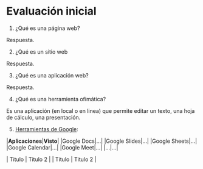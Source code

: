 # Evaluación inicial
1. ¿Qué es una página web?

Respuesta.

2. ¿Qué es un sitio web

Respuesta.

3. ¿Qué es una aplicación web?

Respuesta.

4. ¿Qué es una herramienta ofimática?

Es una aplicación (en local o en linea) que permite editar un texto, una hoja de cálculo, una presentación.

5. [Herramientas de Google](https://www.google.com/intl/es-419/chrome/browser-tools/ "Herramientas de Google"):

|**Aplicaciones**|**Visto**|
|Google Docs|...|
|Google Slides|...|
|Google Sheets|...|
|Google Calendar|...|
|Google Meet|...|
|...|...|

| Titulo | Titulo 2 |
| Titulo | Titulo 2 |
